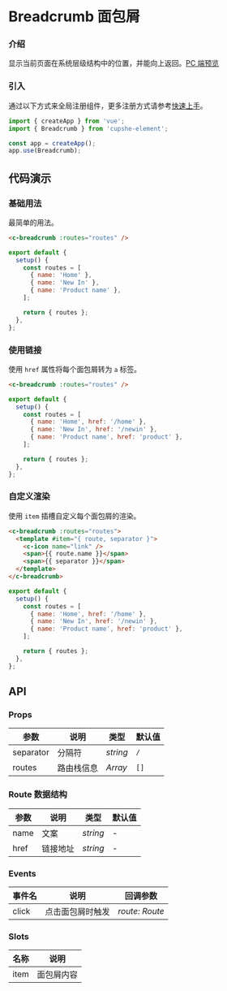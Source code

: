 # Breadcrumb 面包屑

### 介绍

显示当前页面在系统层级结构中的位置，并能向上返回。[PC 端预览](/mobile.html#/breadcrumb)

### 引入

通过以下方式来全局注册组件，更多注册方式请参考[快速上手](#/quickstart)。

```js
import { createApp } from 'vue';
import { Breadcrumb } from 'cupshe-element';

const app = createApp();
app.use(Breadcrumb);
```

## 代码演示

### 基础用法

最简单的用法。

```html
<c-breadcrumb :routes="routes" />
```

```js
export default {
  setup() {
    const routes = [
      { name: 'Home' },
      { name: 'New In' },
      { name: 'Product name' },
    ];

    return { routes };
  },
};
```

### 使用链接

使用 `href` 属性将每个面包屑转为 `a` 标签。

```html
<c-breadcrumb :routes="routes" />
```

```js
export default {
  setup() {
    const routes = [
      { name: 'Home', href: '/home' },
      { name: 'New In', href: '/newin' },
      { name: 'Product name', href: 'product' },
    ];

    return { routes };
  },
};
```

### 自定义渲染

使用 `item` 插槽自定义每个面包屑的渲染。

```html
<c-breadcrumb :routes="routes">
  <template #item="{ route, separator }">
    <c-icon name="link" />
    <span>{{ route.name }}</span>
    <span>{{ separator }}</span>
  </template>
</c-breadcrumb>
```

```js
export default {
  setup() {
    const routes = [
      { name: 'Home', href: '/home' },
      { name: 'New In', href: '/newin' },
      { name: 'Product name', href: 'product' },
    ];

    return { routes };
  },
};
```

## API

### Props

| 参数      | 说明       | 类型           | 默认值 |
| --------- | ---------- | -------------- | ------ |
| separator | 分隔符     | _string_       | `/`    |
| routes    | 路由栈信息 | _Array<Route>_ | `[]`   |

### Route 数据结构

| 参数 | 说明     | 类型     | 默认值 |
| ---- | -------- | -------- | ------ |
| name | 文案     | _string_ | -      |
| href | 链接地址 | _string_ | -      |

### Events

| 事件名 | 说明             | 回调参数       |
| ------ | ---------------- | -------------- |
| click  | 点击面包屑时触发 | _route: Route_ |

### Slots

| 名称 | 说明       |
| ---- | ---------- |
| item | 面包屑内容 |

